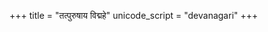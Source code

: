 +++
title = "तत्पुरुषाय विद्महे"
unicode_script = "devanagari"
+++

<div class="js_include" url="/vedAH/yajuH/taittirIyam/AraNyakam/06/aMshAH/tatpuruShAya_vidmahe_rudraH/"  newLevelForH1="2" includeTitle="false"> </div>  
